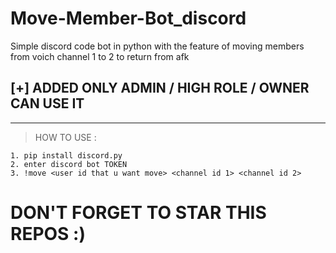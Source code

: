 # Move-Member-Bot_discord
Simple discord code bot in python with the feature of moving members from voich channel 1 to 2 to return from afk </br>
## [+] ADDED ONLY ADMIN / HIGH ROLE / OWNER CAN USE IT

---

> HOW TO USE : </br>
```
1. pip install discord.py
2. enter discord bot TOKEN
3. !move <user id that u want move> <channel id 1> <channel id 2>
```

# DON'T FORGET TO STAR THIS REPOS :)
